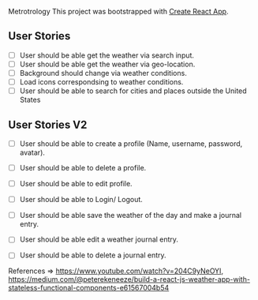 Metrotrology
This project was bootstrapped with [Create React App](https://github.com/facebook/create-react-app). 

## User Stories
- [ ] User should be able get the weather via search input.
- [ ] User should be able get the weather via geo-location.
- [ ] Background should change via weather conditions.
- [ ] Load icons correspondsing to weather conditions. 
- [ ] User should be able to search for cities and places outside the United States

## User Stories V2
- [ ] User should be able to create a profile (Name, username, password, avatar).
- [ ] User should be able to delete a profile.
- [ ] User should be able to edit profile.
- [ ] User should be able to Login/ Logout. 
- [ ] User should be able save the weather of the day and make a journal entry.
- [ ] User should be able edit a weather journal entry.
- [ ] User should be able to delete a journal entry.


References  => https://www.youtube.com/watch?v=204C9yNeOYI, https://medium.com/@peterekeneeze/build-a-react-js-weather-app-with-stateless-functional-components-e61567004b54

